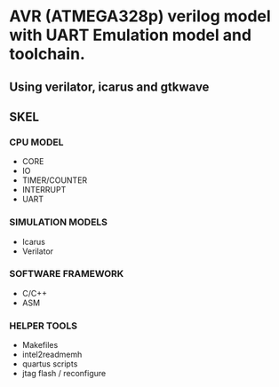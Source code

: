 # AVR (ATMEGA328p) verilog model with UART Emulation model and toolchain.
## Using verilator, icarus and gtkwave

## SKEL

### CPU MODEL
- CORE
- IO
- TIMER/COUNTER
- INTERRUPT
- UART
### SIMULATION MODELS
- Icarus
- Verilator
### SOFTWARE FRAMEWORK
- C/C++
- ASM

### HELPER TOOLS
- Makefiles
- intel2readmemh
- quartus scripts
- jtag flash / reconfigure
